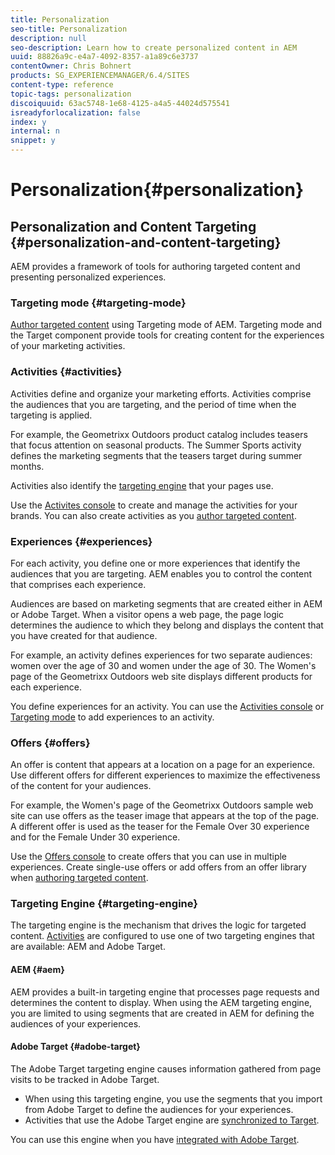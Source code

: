 ```yaml
---
title: Personalization
seo-title: Personalization
description: null
seo-description: Learn how to create personalized content in AEM
uuid: 88826a9c-e4a7-4092-8357-a1a89c6e3737
contentOwner: Chris Bohnert
products: SG_EXPERIENCEMANAGER/6.4/SITES
content-type: reference
topic-tags: personalization
discoiquuid: 63ac5748-1e68-4125-a4a5-44024d575541
isreadyforlocalization: false
index: y
internal: n
snippet: y
---
```


# Personalization{#personalization}

## Personalization and Content Targeting {#personalization-and-content-targeting}

AEM provides a framework of tools for authoring targeted content and presenting personalized experiences.

### Targeting mode {#targeting-mode}

[Author targeted content](../../authoring/using/content-targeting-touch.md) using Targeting mode of AEM. Targeting mode and the Target component provide tools for creating content for the experiences of your marketing activities.

### Activities {#activities}

Activities define and organize your marketing efforts. Activities comprise the audiences that you are targeting, and the period of time when the targeting is applied.

For example, the Geometrixx Outdoors product catalog includes teasers that focus attention on seasonal products. The Summer Sports activity defines the marketing segments that the teasers target during summer months.

Activities also identify the [targeting engine](../../authoring/using/personalization.md#main-pars-title-2) that your pages use.

Use the [Activites console](../../authoring/using/activitylib.md) to create and manage the activities for your brands. You can also create activities as you [author targeted content](../../authoring/using/content-targeting-touch.md).

### Experiences {#experiences}

For each activity, you define one or more experiences that identify the audiences that you are targeting. AEM enables you to control the content that comprises each experience.

Audiences are based on marketing segments that are created either in AEM or Adobe Target. When a visitor opens a web page, the page logic determines the audience to which they belong and displays the content that you have created for that audience.

For example, an activity defines experiences for two separate audiences: women over the age of 30 and women under the age of 30. The Women's page of the Geometrixx Outdoors web site displays different products for each experience.

You define experiences for an activity. You can use the [Activities console](../../authoring/using/activitylib.md#main-pars-title-0) or [Targeting mode](../../authoring/using/content-targeting-touch.md#main-pars-title-1) to add experiences to an activity.

### Offers {#offers}

An offer is content that appears at a location on a page for an experience. Use different offers for different experiences to maximize the effectiveness of the content for your audiences.

For example, the Women's page of the Geometrixx Outdoors sample web site can use offers as the teaser image that appears at the top of the page. A different offer is used as the teaser for the Female Over 30 experience and for the Female Under 30 experience.

Use the [Offers console](../../authoring/using/offerlib.md) to create offers that you can use in multiple experiences. Create single-use offers or add offers from an offer library when [authoring targeted content](../../authoring/using/content-targeting-touch.md).

### Targeting Engine {#targeting-engine}

The targeting engine is the mechanism that drives the logic for targeted content. [Activities](../../authoring/using/activitylib.md) are configured to use one of two targeting engines that are available: AEM and Adobe Target.

#### AEM {#aem}

AEM provides a built-in targeting engine that processes page requests and determines the content to display. When using the AEM targeting engine, you are limited to using segments that are created in AEM for defining the audiences of your experiences.

#### Adobe Target {#adobe-target}

The Adobe Target targeting engine causes information gathered from page visits to be tracked in Adobe Target.

* When using this targeting engine, you use the segments that you import from Adobe Target to define the audiences for your experiences.
* Activities that use the Adobe Target engine are [synchronized to Target](../../authoring/using/activitylib.md#main-pars-title-1192575824).

You can use this engine when you have [integrated with Adobe Target](../../administering/using/opt-in.md).
